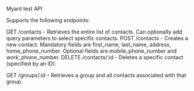 Myant test API

Supports the following endpoints:

GET /contacts - Retrieves the entire list of contacts. Can optionally add query parameters to select specific contacts.
POST /contacts - Creates a new contact. Mandatory fields are first_name, last_name, address, home_phone_number. Optional fields are mobile_phone_number and work_phone_number.
DELETE /contacts/:id - Deletes a specific contact (specified by an ID).

GET /groups/:id - Retrieves a group and all contacts associated with that group.
